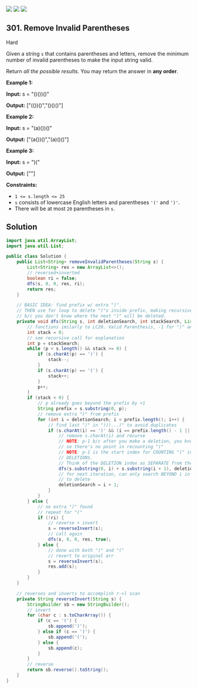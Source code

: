 [![](https://img.shields.io/github/stars/javadev/LeetCode-in-Java?label=Stars&style=flat-square)](https://github.com/javadev/LeetCode-in-Java)
[![](https://img.shields.io/github/forks/javadev/LeetCode-in-Java?label=Fork%20me%20on%20GitHub%20&style=flat-square)](https://github.com/javadev/LeetCode-in-Java/fork)
[![](https://img.shields.io/badge/-LeetCode%20in%20Kotlin-blue?style=flat-square)](https://github.com/javadev/LeetCode-in-Kotlin)

## 301\. Remove Invalid Parentheses

Hard

Given a string `s` that contains parentheses and letters, remove the minimum number of invalid parentheses to make the input string valid.

Return _all the possible results_. You may return the answer in **any order**.

**Example 1:**

**Input:** s = "()())()"

**Output:** ["(())()","()()()"] 

**Example 2:**

**Input:** s = "(a)())()"

**Output:** ["(a())()","(a)()()"] 

**Example 3:**

**Input:** s = ")("

**Output:** [""] 

**Constraints:**

*   `1 <= s.length <= 25`
*   `s` consists of lowercase English letters and parentheses `'('` and `')'`.
*   There will be at most `20` parentheses in `s`.

## Solution

```java
import java.util.ArrayList;
import java.util.List;

public class Solution {
    public List<String> removeInvalidParentheses(String s) {
        List<String> res = new ArrayList<>();
        // reversed+inverted
        boolean ri = false;
        dfs(s, 0, 0, res, ri);
        return res;
    }

    // BASIC IDEA: find prefix w/ extra ")".
    // THEN use for loop to delete ")"s inside prefix, making recursive calls on the ENTIRE STRING
    // b/c you don't know where the next ")" will be deleted.
    private void dfs(String s, int deletionSearch, int stackSearch, List<String> res, boolean ri) {
        // functions imilarly to LC20. Valid Parenthesis, -1 for ")" and +1 for "("
        int stack = 0;
        // see recursive call for explanation
        int p = stackSearch;
        while (p < s.length() && stack >= 0) {
            if (s.charAt(p) == ')') {
                stack--;
            }
            if (s.charAt(p) == '(') {
                stack++;
            }
            p++;
        }
        if (stack < 0) {
            // p already goes beyond the prefix by +1
            String prefix = s.substring(0, p);
            // remove extra ")" from prefix
            for (int i = deletionSearch; i < prefix.length(); i++) {
                // find last ")" in ")))...)" to avoid duplicates
                if (s.charAt(i) == ')' && (i == prefix.length() - 1 || s.charAt(i + 1) != ')')) {
                    // remove s.charAt(i) and recurse
                    // NOTE: p-1 b/c after you make a deletion, you know that the prefix is valid,
                    // so there's no point in recounting ")"
                    // NOTE: p-1 is the start index for COUNTING ")" in the recursive call, not for
                    // DELETIONS.
                    // Think of the DELETION index as SEPARATE from the COUNTING/STACK index.
                    dfs(s.substring(0, i) + s.substring(i + 1), deletionSearch, p - 1, res, ri);
                    // for next iteration, can only search BEYOND i in recursive calls for the ")"
                    // to delete
                    deletionSearch = i + 1;
                }
            }
        } else {
            // no extra ")" found
            // repeat for "("
            if (!ri) {
                // reverse + invert
                s = reverseInvert(s);
                // call again
                dfs(s, 0, 0, res, true);
            } else {
                // done with both ")" and "("
                // revert to original arr
                s = reverseInvert(s);
                res.add(s);
            }
        }
    }

    // reverses and inverts to accomplish r->l scan
    private String reverseInvert(String s) {
        StringBuilder sb = new StringBuilder();
        // invert
        for (char c : s.toCharArray()) {
            if (c == '(') {
                sb.append(')');
            } else if (c == ')') {
                sb.append('(');
            } else {
                sb.append(c);
            }
        }
        // reverse
        return sb.reverse().toString();
    }
}
```
